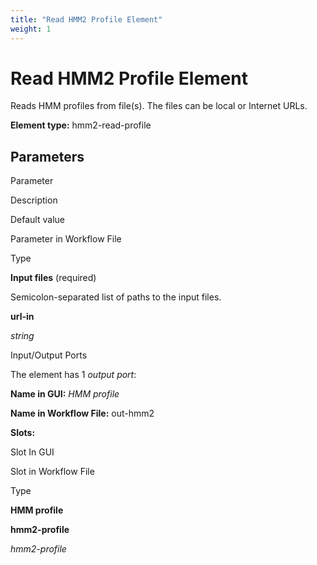```yaml
---
title: "Read HMM2 Profile Element"
weight: 1
---
```



# Read HMM2 Profile Element

Reads HMM profiles from file(s). The files can be local or Internet URLs.

**Element type:** hmm2-read-profile

Parameters
----------

Parameter

Description

Default value

Parameter in Workflow File

Type

**Input files** (required)

Semicolon-separated list of paths to the input files.



**url-in**

_string_

Input/Output Ports

The element has 1 _output port_:

**Name in GUI:** _HMM profile_

**Name in Workflow File:** out-hmm2

**Slots:**

Slot In GUI

Slot in Workflow File

Type

**HMM profile**

**hmm2-profile**

_hmm2-profile_
